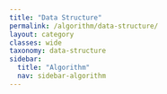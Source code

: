 ```yaml
---
title: "Data Structure"
permalink: /algorithm/data-structure/
layout: category
classes: wide
taxonomy: data-structure
sidebar:
  title: "Algorithm"
  nav: sidebar-algorithm
---
```


